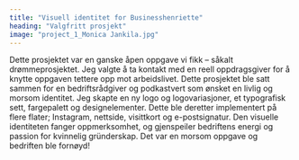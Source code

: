 ```yaml
---
title: "Visuell identitet for Businesshenriette"
heading: "Valgfritt prosjekt"
image: "project_1_Monica Jankila.jpg"
---
```


Dette prosjektet var en ganske åpen oppgave vi fikk – såkalt drømmeprosjektet. Jeg valgte å ta kontakt med en reell oppdragsgiver for å knytte oppgaven tettere opp mot arbeidslivet. Dette prosjektet ble satt sammen for en bedriftsrådgiver og podkastvert som ønsket en livlig og morsom identitet. Jeg skapte en ny logo og logovariasjoner, et typografisk sett, fargepalett og designelementer. Dette ble deretter implementert på flere flater; Instagram, nettside, visittkort og e-postsignatur. Den visuelle identiteten fanger oppmerksomhet, og gjenspeiler bedriftens energi og passion for kvinnelig gründerskap. Det var en morsom oppgave og bedriften ble fornøyd!

